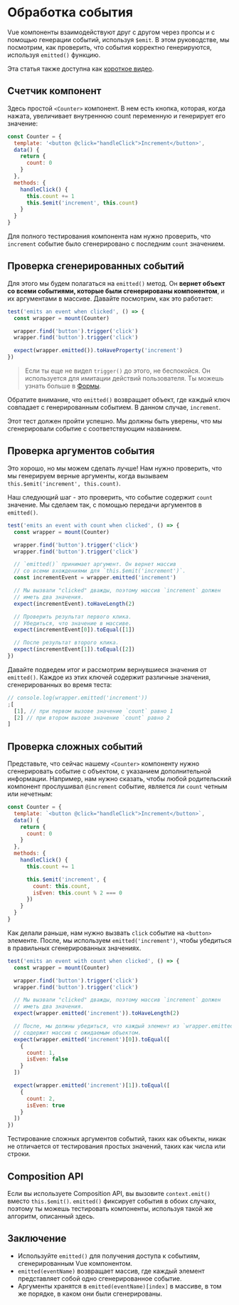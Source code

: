 # Обработка события

Vue компоненты взаимодействуют друг с другом через пропсы и с помощью генерации событий, используя `$emit`. В этом руководстве, мы посмотрим, как проверить, что события корректно генерируются, используя `emitted()` функцию.

Эта статья также доступна как [короткое видео](https://www.youtube.com/watch?v=U_j-nDur4oU&list=PLC2LZCNWKL9ahK1IoODqYxKu5aA9T5IOA&index=14).

## Счетчик компонент

Здесь простой `<Counter>` компонент. В нем есть кнопка, которая, когда нажата, увеличивает внутреннюю count переменную и генерирует его значение:

```js
const Counter = {
  template: '<button @click="handleClick">Increment</button>',
  data() {
    return {
      count: 0
    }
  },
  methods: {  
    handleClick() {
      this.count += 1
      this.$emit('increment', this.count)
    }
  }
}
```
Для полного тестирования компонента нам нужно проверить, что `increment` событие было сгенерировано с последним `count` значением.

## Проверка сгенерированных событий

Для этого мы будем полагаться на `emitted()` метод. Он **вернет объект со всеми событиями, которые были сгенерированы компонентом**, и их аргументами в массиве. Давайте посмотрим, как это работает:

```js
test('emits an event when clicked', () => {
  const wrapper = mount(Counter)

  wrapper.find('button').trigger('click')
  wrapper.find('button').trigger('click')

  expect(wrapper.emitted()).toHaveProperty('increment')
})
```

> Если ты еще не видел `trigger()` до этого, не беспокойся. Он используется для имитации действий пользователя. Ты можешь узнать больше в [Формы](/ru/guide/essentials/forms).

Обратите внимание, что `emitted()` возвращает объект, где каждый ключ совпадает с генерированным событием. В данном случае, `increment`.

Этот тест должен пройти успешно. Мы должны быть уверены, что мы сгенерировали событие с соответствующим названием.

## Проверка аргументов события

Это хорошо, но мы можем сделать лучше! Нам нужно проверить, что мы генерируем верные аргументы, когда вызываем `this.$emit('increment', this.count)`.

Наш следующий шаг - это проверить, что событие содержит `count` значение. Мы сделаем так, с помощью передачи аргументов в `emitted()`.

```js {9}
test('emits an event with count when clicked', () => {
  const wrapper = mount(Counter)

  wrapper.find('button').trigger('click')
  wrapper.find('button').trigger('click')

  // `emitted()` принимает аргумент. Он вернет массив 
  // со всеми вхождениями для `this.$emit('increment')`.
  const incrementEvent = wrapper.emitted('increment')

  // Мы вызвали "clicked" дважды, поэтому массив `increment` должен
  // иметь два значения.
  expect(incrementEvent).toHaveLength(2)

  // Проверить результат первого клика.
  // Убедиться, что значение в массиве.
  expect(incrementEvent[0]).toEqual([1])

  // После результат второго клика.
  expect(incrementEvent[1]).toEqual([2])
})
```

Давайте подведем итог и рассмотрим вернувшиеся значения от `emitted()`. Каждое из этих ключей содержит различные значения, сгенерированных во время теста:

```js
// console.log(wrapper.emitted('increment'))
;[
  [1], // при первом вызове значение `count` равно 1
  [2] // при втором вызове значение `count` равно 2
]
```

## Проверка сложных событий

Представьте, что сейчас нашему `<Counter>` компоненту нужно сгенерировать событие с объектом, с указанием дополнительной информации. Например, нам нужно сказать, чтобы любой родительский компонент прослушивал `@increment` событие, является ли `count` четным или нечетным:

```js {12-15}
const Counter = {
  template: `<button @click="handleClick">Increment</button>`,
  data() {
    return {
      count: 0
    }
  },
  methods: {
    handleClick() {
      this.count += 1

      this.$emit('increment', {
        count: this.count,
        isEven: this.count % 2 === 0
      })
    }
  }
}
```

Как делали раньше, нам нужно вызвать `click` событие на `<button>` элементе. После, мы используем `emitted('increment')`, чтобы убедиться в правильных сгенерированных значениях.

```js
test('emits an event with count when clicked', () => {
  const wrapper = mount(Counter)

  wrapper.find('button').trigger('click')
  wrapper.find('button').trigger('click')

  // Мы вызвали "clicked" дважды, поэтому массив `increment` должен
  // иметь два значения.
  expect(wrapper.emitted('increment')).toHaveLength(2)

  // После, мы должны убедиться, что каждый элемент из `wrapper.emitted('increment')`
  // содержит массив с ожидаемым объектом.
  expect(wrapper.emitted('increment')[0]).toEqual([
    {
      count: 1,
      isEven: false
    }
  ])

  expect(wrapper.emitted('increment')[1]).toEqual([
    {
      count: 2,
      isEven: true
    }
  ])
})
```

Тестирование сложных аргументов событий, таких как объекты, никак не отличается от тестирования простых значений, таких как числа или строки.

## Composition API

Если вы используете Composition API, вы вызовите `context.emit()` вместо `this.$emit()`. `emitted()` фиксирует события в обоих случаях, поэтому ты можешь тестировать компоненты, используя такой же алгоритм, описанный здесь.

## Заключение

- Используйте `emitted()` для получения доступа к событиям, сгенерированным Vue компонентом.
- `emitted(eventName)` возвращает массив, где каждый элемент представляет собой одно сгенерированное событие.
- Аргументы хранятся в `emitted(eventName)[index]` в массиве, в том же порядке, в каком они были сгенерированы.
